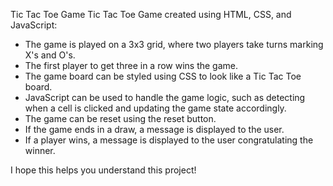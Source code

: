 Tic Tac Toe Game
Tic Tac Toe Game created using HTML, CSS, and JavaScript:

- The game is played on a 3x3 grid, where two players take turns marking X's and O's.
- The first player to get three in a row wins the game.
- The game board can be styled using CSS to look like a Tic Tac Toe board.
- JavaScript can be used to handle the game logic, such as detecting when a cell is clicked and updating the game state accordingly.
- The game can be reset using the reset button.
- If the game ends in a draw, a message is displayed to the user.
- If a player wins, a message is displayed to the user congratulating the winner.

I hope this helps you understand this project!
